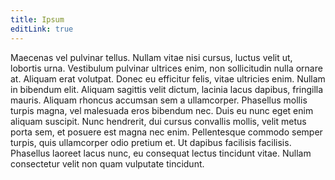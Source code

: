 ```yaml
---
title: Ipsum
editLink: true
---
```

<LinkedItems/>

Maecenas vel pulvinar tellus. Nullam vitae nisi cursus, luctus velit ut, lobortis urna. Vestibulum pulvinar ultrices enim, non sollicitudin nulla ornare at. Aliquam erat volutpat. Donec eu efficitur felis, vitae ultricies enim. Nullam in bibendum elit. Aliquam sagittis velit dictum, lacinia lacus dapibus, fringilla mauris. Aliquam rhoncus accumsan sem a ullamcorper. Phasellus mollis turpis magna, vel malesuada eros bibendum nec. Duis eu nunc eget enim aliquam suscipit. Nunc hendrerit, dui cursus convallis mollis, velit metus porta sem, et posuere est magna nec enim. Pellentesque commodo semper turpis, quis ullamcorper odio pretium et. Ut dapibus facilisis facilisis. Phasellus laoreet lacus nunc, eu consequat lectus tincidunt vitae. Nullam consectetur velit non quam vulputate tincidunt.


